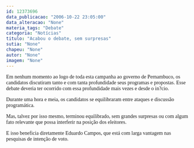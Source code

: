 ```yaml
---
id: 12373696
data_publicacao: "2006-10-22 23:05:00"
data_alteracao: "None"
materia_tags: "Debate"
categoria: "Notícias"
titulo: "Acabou o debate, sem surpresas"
sutia: "None"
chapeu: "None"
autor: "None"
imagem: "None"
---
```

<p><P><FONT face=Verdana>Em nenhum momento ao logo de toda esta campanha ao governo de Pernambuco, os candidatos discutiram tanto e com tanta profundidade seus programas e propostas. Esse debate deveria ter ocorrido com essa profundidade mais vezes e desde o in?cio.</FONT></P></p>
<p><P><FONT face=Verdana>Durante uma hora e meia, os candidatos se equilibraram entre ataques e discussão programática.</p>
<p> Mas, talvez por isso mesmo, terminou equilibrado, sem grandes surpresas ou com algum fato relevante que possa interferir na posição dos eleitores.</FONT></P></p>
<p><P><FONT face=Verdana>E isso beneficia diretamente Eduardo Campos, que está com larga vantagem nas pesquisas de intenção de voto.</FONT></P> </p>
